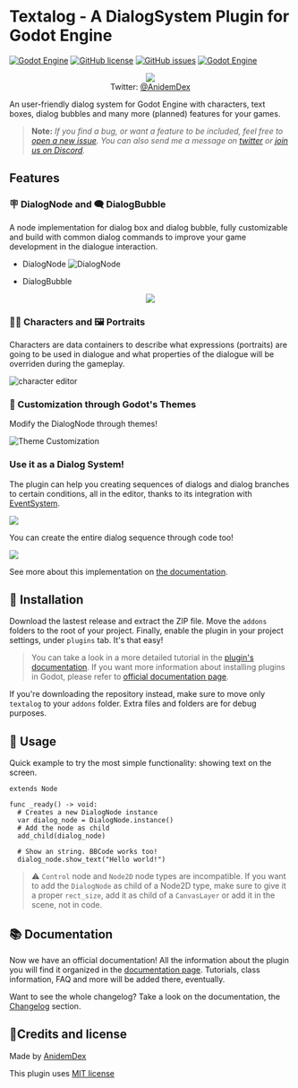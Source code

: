 # Textalog - A DialogSystem Plugin for Godot Engine
[![Godot Engine](https://img.shields.io/badge/Godot%20Engine-Plugin-blue?style=flat-square&logo=godot-engine&logoColor=white&logoWidth=20)]() [![GitHub license](https://img.shields.io/github/license/AnidemDex/Godot-DialogPlugin?style=flat-square)](https://github.com/AnidemDex/Godot-DialogPlugin/blob/main/LICENSE)
[![GitHub issues](https://img.shields.io/github/issues/AnidemDex/Godot-DialogPlugin?style=flat-square)](https://github.com/AnidemDex/Godot-DialogPlugin/issues)
[![Godot Engine](https://img.shields.io/badge/Version-1.0-Green?style=flat-square)](https://github.com/AnidemDex/Godot-DialogPlugin/releases/tag/v1.0)

<p align="center">
  <a href="https://twitter.com/anidemdex" target="_blank"><img src="https://raw.githubusercontent.com/AnidemDex/Godot-DialogPlugin/main/.images/banner_animation.gif"></a><br/>
  Twitter: <a href="https://twitter.com/anidemdex" target="_blank">@AnidemDex</a>
</p>

An user-friendly dialog system for Godot Engine with characters, text boxes, dialog bubbles and many more (planned) features for your games. 

> **Note:** _If you find a bug, or want a feature to be included, feel free to [open a new issue](https://github.com/AnidemDex/Godot-DialogPlugin/issues/new). You can also send me a message on [twitter](https://twitter.com/anidemdex) or [join us on Discord](https://discord.gg/83YgrKgSZX)._

## Features
### 🪧 DialogNode and 🗨️ DialogBubble
A node implementation for dialog box and dialog bubble, fully customizable and build with common dialog commands to improve your game development in the dialogue interaction.

- DialogNode
![DialogNode](./docs/.gitbook/assets/dialog_box_example_1.png)

- DialogBubble
<p align="center">
  <img src="./docs/.gitbook/assets/dialog_bubble_example_1.png">
</p>

### 🐱‍👤 Characters and 🖼️ Portraits
Characters are data containers to describe what expressions (portraits) are going to be used in dialogue and what properties of the dialogue will be overriden during the gameplay.

![character editor](./docs/.gitbook/assets/character_example1.png)

### 🎨 Customization through Godot's Themes
Modify the DialogNode through themes!

![Theme Customization](./docs/.gitbook/assets/theme_customization.gif)

### Use it as a Dialog System!
The plugin can help you creating sequences of dialogs and dialog branches to certain conditions, all in the editor, thanks to its integration with [EventSystem](https://github.com/AnidemDex/Godot-EventSystem).

![](docs/.gitbook/assets/event_system_example1.png)

You can create the entire dialog sequence through code too!

![](docs/.gitbook/assets/event_system_example2.png)

See more about this implementation on [the documentation](#).

## 🚩 Installation

Download the lastest release and extract the ZIP file. Move the `addons` folders to the root of your project. Finally, enable the plugin in your project settings, under `plugins` tab. It's that easy!

> You can take a look in a more detailed tutorial in the [plugin's documentation](https://godotplugins.gitbook.io/textalog/getting-started/installation).
If you want more information about installing plugins in Godot, please refer to [official documentation page](https://docs.godotengine.org/en/stable/tutorials/plugins/editor/installing_plugins.html).

If you're downloading the repository instead, make sure to move only `textalog` to your `addons` folder. Extra files and folders are for debug purposes.

## 🧵 Usage
Quick example to try the most simple functionality: showing text on the screen.
```gdscript
extends Node

func _ready() -> void:
  # Creates a new DialogNode instance
  var dialog_node = DialogNode.instance()
  # Add the node as child
  add_child(dialog_node)

  # Show an string. BBCode works too!
  dialog_node.show_text("Hello world!")
```

> ⚠️ `Control` node and `Node2D` node types are incompatible. If you want to add the `DialogNode` as child of a Node2D type, make sure to give it a proper `rect_size`, add it as child of a `CanvasLayer` or add it in the scene, not in code.

## 📚 Documentation

Now we have an official documentation! All the information about the plugin you will find it organized in the [documentation page](https://godotplugins.gitbook.io/textalog/). Tutorials, class information, FAQ and more will be added there, eventually.

Want to see the whole changelog? Take a look on the documentation, the [Changelog](https://anidemdex.gitbook.io/godot-dialog-plugin/changelog) section.

## 📝Credits and license
Made by [AnidemDex](https://github.com/anidemDex)

This plugin uses [MIT license](./LICENSE)
